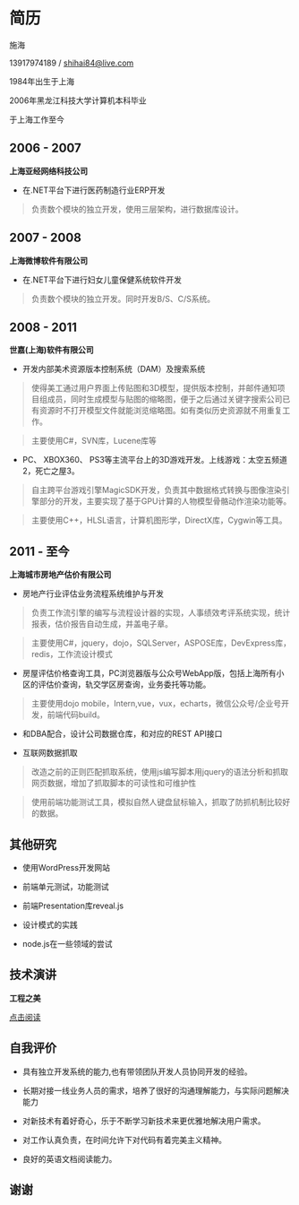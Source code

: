 # 简历

施海

13917974189 / shihai84@live.com

1984年出生于上海

2006年黑龙江科技大学计算机本科毕业

于上海工作至今



## 2006 - 2007

**上海亚经网络科技公司**

- 在.NET平台下进行医药制造行业ERP开发

> 负责数个模块的独立开发，使用三层架构，进行数据库设计。



## 2007 - 2008

**上海微博软件有限公司**

- 在.NET平台下进行妇女儿童保健系统软件开发

> 负责数个模块的独立开发。同时开发B/S、C/S系统。



## 2008 - 2011

**世嘉(上海)软件有限公司**

- 开发内部美术资源版本控制系统（DAM）及搜索系统

> 使得美工通过用户界面上传贴图和3D模型，提供版本控制，并邮件通知项目组成员，同时生成模型与贴图的缩略图，便于之后通过关键字搜索公司已有资源时不打开模型文件就能浏览缩略图。如有类似历史资源就不用重复工作。

> 主要使用C#，SVN库，Lucene库等



- PC、 XBOX360、 PS3等主流平台上的3D游戏开发。上线游戏：太空五频道2，死亡之屋3。

> 自主跨平台游戏引擎MagicSDK开发，负责其中数据格式转换与图像渲染引擎部分的开发，主要实现了基于GPU计算的人物模型骨骼动作渲染功能等。

> 主要使用C++，HLSL语言，计算机图形学，DirectX库，Cygwin等工具。



## 2011 - 至今

**上海城市房地产估价有限公司**

- 房地产行业评估业务流程系统维护与开发

> 负责工作流引擎的编写与流程设计器的实现，人事绩效考评系统实现，统计报表，估价报告自动生成，并盖电子章。

> 主要使用C#，jquery，dojo，SQLServer，ASPOSE库，DevExpress库，redis，工作流设计模式



- 房屋评估价格查询工具，PC浏览器版与公众号WebApp版，包括上海所有小区的评估价查询，轨交学区房查询，业务委托等功能。

> 主要使用dojo mobile，Intern,vue，vux，echarts，微信公众号/企业号开发，前端代码build。



- 和DBA配合，设计公司数据仓库，和对应的REST API接口

- 互联网数据抓取

> 改造之前的正则匹配抓取系统，使用js编写脚本用jquery的语法分析和抓取网页数据，增加了抓取脚本的可读性和可维护性

> 使用前端功能测试工具，模拟自然人键盘鼠标输入，抓取了防抓机制比较好的数据。


## 其他研究

- 使用WordPress开发网站

- 前端单元测试，功能测试

- 前端Presentation库reveal.js

- 设计模式的实践

- node.js在一些领域的尝试



## 技术演讲

**工程之美**

<a href="http://114.215.170.84:1947/?src=software_eg" target="_blank">点击阅读</a>



## 自我评价


- 具有独立开发系统的能力,也有带领团队开发人员协同开发的经验。

- 长期对接一线业务人员的需求，培养了很好的沟通理解能力，与实际问题解决能力

- 对新技术有着好奇心，乐于不断学习新技术来更优雅地解决用户需求。

- 对工作认真负责，在时间允许下对代码有着完美主义精神。

- 良好的英语文档阅读能力。



## 谢谢
